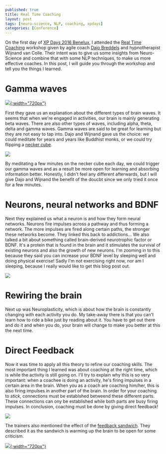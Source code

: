 ```yaml
---
published: true
title: Real Time Coaching
layout: post
tags: [neuro-science, NLP, coaching, xpdays]
categories: [Conference]
---
```


On the first day of [XP Days 2016 Benelux](http://www.xpday.net/2016/), I attended the [Real Time Coaching](http://www.xpday.net/2016/thursday/#session_468) workshop given by agile coach [Dajo Breddels](http://www.dajobreddels.com/) and hypnotherapist Wijnand van Colle.
Their intent was to give us some insights from Neuro-Science and combine that with some NLP techniques, to make us more effective coaches.
In this post, I will guide you through the workshop and tell you the things I learned.

# Gamma waves

[![](https://usercontent1.hubstatic.com/8388024.jpg){:width="720px"}](https://usercontent1.hubstatic.com/8388024.jpg)

First they gave us an explanation about the different types of brain waves. It seems that when we're engaged in activities, our brain is mainly generating beta waves. There are also other types of waves, including alpha, theta, delta and gamma waves. Gamma waves are said to be great for learning but they are not easy to tap into. Dajo and Wijnand gave us the choice: we could meditate for years and years like Buddhist monks, or we could try flipping a [necker cube](https://en.wikipedia.org/wiki/Necker_cube).

[![](https://upload.wikimedia.org/wikipedia/commons/thumb/e/e7/Necker_cube.svg/220px-Necker_cube.svg.png)](https://upload.wikimedia.org/wikipedia/commons/thumb/e/e7/Necker_cube.svg/220px-Necker_cube.svg.png)

By meditating a few minutes on the necker cube each day, we could trigger our gamma waves and as a result be more open for learning and absorbing information better. Honestly, I didn't feel any different afterwards, but I will give Dajo and Wijnand the benefit of the doucbt since we only tried it once for a few minutes.   

# Neurons, neural networks and BDNF

Next they explained us what a neuron is and how they form neural networks. Neurons fire impulses across a pathway and thus forming a network. The more impulses are fired along certain paths, the stronger these networks become. They linked this back to addictions... We also talked a bit about something called brain-derived neurotrophic factor or BDNF. It's a protein that is found in the brain and it stimulates the survival of existing neurons and also the growth of new neurons. I'm zooming in to this because they said you can increase your BDNF level by sleeping well and doing physical exercise! Sadly I'm not exercising right now, nor am I sleeping, because I really would like to get this blog post out.

[![](http://www.extremetech.com/wp-content/uploads/2015/07/neural-net-head.jpg)](http://www.extremetech.com/wp-content/uploads/2015/07/neural-net-head.jpg)

# Rewiring the brain

Next up was Neuroplasticity, which is about how the brain is constantly changing with each activity you do. My take-away there is that you can't learn how to ride a bike just by reading about it. You have to get out there and do it and when you do, your brain will change to make you better at this the next time.

# Direct Feedback

Now it was time to apply all this theory to refine our coaching skills. The most important thing I learned was about coaching at the right time, which is while the activity is still going on. I'll try to explain why this is so very important: when a coachee is doing an activity, he's firing impulses in a certain area in the brain. When you as a coach are coaching him/her, this is also firing impulses in another part of the brain. In order for your coaching to _stick_, connections must be establshed betweend these different parts. These connections can ony be established while both parts are busy firing impulses. In conclusion, coaching must be done by giving direct feedback!

[![]({{site.url}}/public/assets/2016-11-26-real-time-coaching/direct-feedback.jpg)]({{site.url}}/public/assets/2016-11-26-real-time-coaching/direct-feedback.jpg)

The trainers also mentioned the effect of the [feedback sandwich](http://www.mindacademy.nl/nlp/sandwich-feedback-model). They described it as the sandwich is warming up the brain to be open for some criticism. 

[![](http://groupvisual.io/designinganalytics/wp-content/uploads/2015/09/feedback-sandwich.jpg){:width="720px"}](http://groupvisual.io/designinganalytics/wp-content/uploads/2015/09/feedback-sandwich.jpg)
